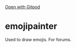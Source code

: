 [Open with Gitpod](https://gitpod.io/#https://github.com/WojtekCodesToday/emojipainter/)
# emojipainter
Used to draw emojis. For forums.
